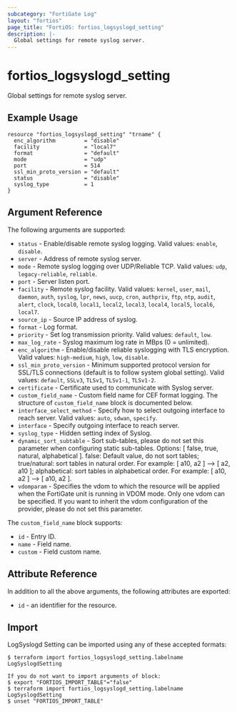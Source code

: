 ```yaml
---
subcategory: "FortiGate Log"
layout: "fortios"
page_title: "FortiOS: fortios_logsyslogd_setting"
description: |-
  Global settings for remote syslog server.
---
```


# fortios_logsyslogd_setting
Global settings for remote syslog server.

## Example Usage

```hcl
resource "fortios_logsyslogd_setting" "trname" {
  enc_algorithm         = "disable"
  facility              = "local7"
  format                = "default"
  mode                  = "udp"
  port                  = 514
  ssl_min_proto_version = "default"
  status                = "disable"
  syslog_type           = 1
}
```

## Argument Reference

The following arguments are supported:

* `status` - Enable/disable remote syslog logging. Valid values: `enable`, `disable`.
* `server` - Address of remote syslog server.
* `mode` - Remote syslog logging over UDP/Reliable TCP. Valid values: `udp`, `legacy-reliable`, `reliable`.
* `port` - Server listen port.
* `facility` - Remote syslog facility. Valid values: `kernel`, `user`, `mail`, `daemon`, `auth`, `syslog`, `lpr`, `news`, `uucp`, `cron`, `authpriv`, `ftp`, `ntp`, `audit`, `alert`, `clock`, `local0`, `local1`, `local2`, `local3`, `local4`, `local5`, `local6`, `local7`.
* `source_ip` - Source IP address of syslog.
* `format` - Log format.
* `priority` - Set log transmission priority. Valid values: `default`, `low`.
* `max_log_rate` - Syslog maximum log rate in MBps (0 = unlimited).
* `enc_algorithm` - Enable/disable reliable syslogging with TLS encryption. Valid values: `high-medium`, `high`, `low`, `disable`.
* `ssl_min_proto_version` - Minimum supported protocol version for SSL/TLS connections (default is to follow system global setting). Valid values: `default`, `SSLv3`, `TLSv1`, `TLSv1-1`, `TLSv1-2`.
* `certificate` - Certificate used to communicate with Syslog server.
* `custom_field_name` - Custom field name for CEF format logging. The structure of `custom_field_name` block is documented below.
* `interface_select_method` - Specify how to select outgoing interface to reach server. Valid values: `auto`, `sdwan`, `specify`.
* `interface` - Specify outgoing interface to reach server.
* `syslog_type` - Hidden setting index of Syslog.
* `dynamic_sort_subtable` - Sort sub-tables, please do not set this parameter when configuring static sub-tables. Options: [ false, true, natural, alphabetical ]. false: Default value, do not sort tables; true/natural: sort tables in natural order. For example: [ a10, a2 ] --> [ a2, a10 ]; alphabetical: sort tables in alphabetical order. For example: [ a10, a2 ] --> [ a10, a2 ].
* `vdomparam` - Specifies the vdom to which the resource will be applied when the FortiGate unit is running in VDOM mode. Only one vdom can be specified. If you want to inherit the vdom configuration of the provider, please do not set this parameter.

The `custom_field_name` block supports:

* `id` - Entry ID.
* `name` - Field name.
* `custom` - Field custom name.


## Attribute Reference

In addition to all the above arguments, the following attributes are exported:
* `id` - an identifier for the resource.

## Import

LogSyslogd Setting can be imported using any of these accepted formats:
```
$ terraform import fortios_logsyslogd_setting.labelname LogSyslogdSetting

If you do not want to import arguments of block:
$ export "FORTIOS_IMPORT_TABLE"="false"
$ terraform import fortios_logsyslogd_setting.labelname LogSyslogdSetting
$ unset "FORTIOS_IMPORT_TABLE"
```

